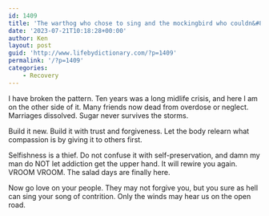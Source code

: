 ```yaml
---
id: 1409
title: 'The warthog who chose to sing and the mockingbird who couldn&#8217;t'
date: '2023-07-21T10:18:28+00:00'
author: Ken
layout: post
guid: 'http://www.lifebydictionary.com/?p=1409'
permalink: '/?p=1409'
categories:
    - Recovery
---
```


I have broken the pattern. Ten years was a long midlife crisis, and here I am on the other side of it. Many friends now dead from overdose or neglect. Marriages dissolved. Sugar never survives the storms.

Build it new. Build it with trust and forgiveness. Let the body relearn what compassion is by giving it to others first.

Selfishness is a thief. Do not confuse it with self-preservation, and damn my man do NOT let addiction get the upper hand. It will rewire you again. VROOM VROOM. The salad days are finally here.

Now go love on your people. They may not forgive you, but you sure as hell can sing your song of contrition. Only the winds may hear us on the open road.